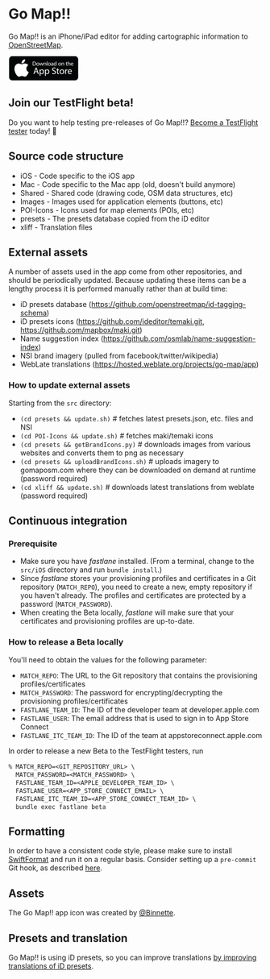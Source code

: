 
# Go Map!!

Go Map!! is an iPhone/iPad editor for adding cartographic information to [OpenStreetMap][1].

[![Download on the App Store badge][2]][3]

## Join our TestFlight beta!

Do you want to help testing pre-releases of Go Map!!?
[Become a TestFlight tester][4] today! 🚀

## Source code structure

* iOS - Code specific to the iOS app
* Mac - Code specific to the Mac app (old, doesn't build anymore)
* Shared - Shared code (drawing code, OSM data structures, etc)
* Images - Images used for application elements (buttons, etc)
* POI-Icons - Icons used for map elements (POIs, etc)
* presets - The presets database copied from the iD editor
* xliff - Translation files

## External assets

A number of assets used in the app come from other repositories, and should be periodically updated. Because updating these items can be a lengthy process it is performed manually rather than at build time:
- iD presets database (https://github.com/openstreetmap/id-tagging-schema) 
- iD presets icons (https://github.com/ideditor/temaki.git, https://github.com/mapbox/maki.git)
- Name suggestion index (https://github.com/osmlab/name-suggestion-index)
- NSI brand imagery (pulled from facebook/twitter/wikipedia)
- WebLate translations (https://hosted.weblate.org/projects/go-map/app)

### How to update external assets

Starting from the `src` directory:
- `(cd presets && update.sh)`				# fetches latest presets.json, etc. files and NSI
- `(cd POI-Icons && update.sh)`			# fetches maki/temaki icons 
- `(cd presets && getBrandIcons.py)`		# downloads images from various websites and converts them to png as necessary
- `(cd presets && uploadBrandIcons.sh)`	# uploads imagery to gomaposm.com where they can be downloaded on demand at runtime (password required)
- `(cd xliff && update.sh)`					# downloads latest translations from weblate (password required)

## Continuous integration

### Prerequisite

- Make sure you have _fastlane_ installed. (From a terminal, change to the `src/iOS` directory and run `bundle install`.)
- Since _fastlane_ stores your provisioning profiles and certificates in a Git repository (`MATCH_REPO`), you need to create a new, empty repository if you haven't already. The profiles and certificates are protected by a password (`MATCH_PASSWORD`).
- When creating the Beta locally, _fastlane_ will make sure that your certificates and provisioning profiles are up-to-date.

### How to release a Beta locally

You'll need to obtain the values for the following parameter:

- `MATCH_REPO`: The URL to the Git repository that contains the provisioning profiles/certificates
- `MATCH_PASSWORD`: The password for encrypting/decrypting the provisioning profiles/certificates
- `FASTLANE_TEAM_ID`: The ID of the developer team at developer.apple.com
- `FASTLANE_USER`: The email address that is used to sign in to App Store Connect
- `FASTLANE_ITC_TEAM_ID`: The ID of the team at appstoreconnect.apple.com

In order to release a new Beta to the TestFlight testers, run

    % MATCH_REPO=<GIT_REPOSITORY_URL> \
      MATCH_PASSWORD=<MATCH_PASSWORD> \
      FASTLANE_TEAM_ID=<APPLE_DEVELOPER_TEAM_ID> \
      FASTLANE_USER=<APP_STORE_CONNECT_EMAIL> \
      FASTLANE_ITC_TEAM_ID=<APP_STORE_CONNECT_TEAM_ID> \
      bundle exec fastlane beta

## Formatting

In order to have a consistent code style, please make sure to install
[SwiftFormat][6] and run it on a regular basis. Consider setting up a `pre-commit`
Git hook, as described [here][7].

## Assets

The Go Map!! app icon was created by [@Binnette][5].

[1]: https://www.openstreetmap.org
[2]: download-on-the-app-store.png
[3]: https://itunes.apple.com/app/id592990211
[4]: https://testflight.apple.com/join/T96F9wYq
[5]: https://github.com/Binnette
[6]: https://github.com/nicklockwood/SwiftFormat
[7]: https://github.com/nicklockwood/SwiftFormat#git-pre-commit-hook

## Presets and translation

Go Map!! is using iD presets, so you can improve translations [by improving translations of iD presets](https://github.com/openstreetmap/id-tagging-schema).

